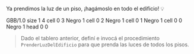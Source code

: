 <gs-attire attire-url="https://raw.githubusercontent.com/MumukiProject/mumuki-guia-gobstones-terrazas-de-portezuelo-secundaria/master/assets/attires/config_1573236535263.json"></gs-attire>

Ya prendimos la luz de un piso, ¡hagámoslo en todo el edificio! :bulb:

<gs-board>
GBB/1.0
     size 1 4
     cell 0 3 Negro 1 
     cell 0 2 Negro 1 
     cell 0 1 Negro 1 
     cell 0 0 Negro 1 
     head 0 0
</gs-board>

> Dado el tablero anterior, definí e invocá el procedimiento `PrenderLuzDelEdificio` para que prenda las luces de todos los pisos.

